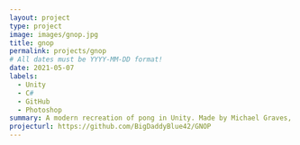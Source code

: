 ```yaml
---
layout: project
type: project
image: images/gnop.jpg
title: gnop
permalink: projects/gnop
# All dates must be YYYY-MM-DD format!
date: 2021-05-07
labels:
  - Unity
  - C#
  - GitHub
  - Photoshop
summary: A modern recreation of pong in Unity. Made by Michael Graves, Benjamin Guzman, and Ryan Gualding.
projecturl: https://github.com/BigDaddyBlue42/GNOP
---
```

